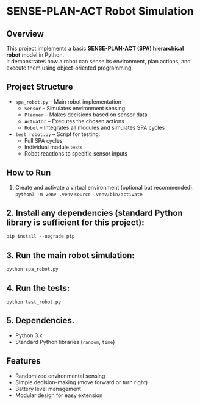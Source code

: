 # SENSE-PLAN-ACT Robot Simulation

## Overview
This project implements a basic **SENSE-PLAN-ACT (SPA) hierarchical robot** model in Python.  
It demonstrates how a robot can sense its environment, plan actions, and execute them using object-oriented programming.

## Project Structure
- `spa_robot.py` – Main robot implementation
  - `Sensor` – Simulates environment sensing
  - `Planner` – Makes decisions based on sensor data
  - `Actuator` – Executes the chosen actions
  - `Robot` – Integrates all modules and simulates SPA cycles
- `test_robot.py` – Script for testing:
  - Full SPA cycles
  - Individual module tests
  - Robot reactions to specific sensor inputs

## How to Run
1. Create and activate a virtual environment (optional but recommended):
`python3 -m venv .venv`
`source .venv/bin/activate`

## 2. Install any dependencies (standard Python library is sufficient for this project):
`pip install --upgrade pip`

## 3. Run the main robot simulation:
`python spa_robot.py`

## 4. Run the tests:
`python test_robot.py`

## 5. Dependencies.
- Python 3.x
- Standard Python libraries (`random`, `time`)


## Features
- Randomized environmental sensing
- Simple decision-making (move forward or turn right)
- Battery level management
- Modular design for easy extension
